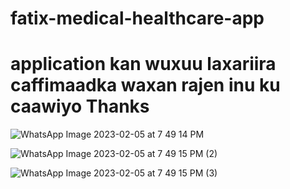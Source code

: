 # fatix-medical-healthcare-app
# application kan wuxuu laxariira caffimaadka waxan rajen inu ku caawiyo Thanks
![WhatsApp Image 2023-02-05 at 7 49 14 PM](https://user-images.githubusercontent.com/124423605/216832832-0d5659b9-11b3-47f5-ba03-87dd10abb998.jpeg)

![WhatsApp Image 2023-02-05 at 7 49 15 PM (2)](https://user-images.githubusercontent.com/124423605/216832922-f13d70a5-8054-415b-aeb8-89a00df73552.jpeg)

![WhatsApp Image 2023-02-05 at 7 49 15 PM (3)](https://user-images.githubusercontent.com/124423605/216832941-f093c9ad-6236-4eae-8823-c13cf00494f6.jpeg)

